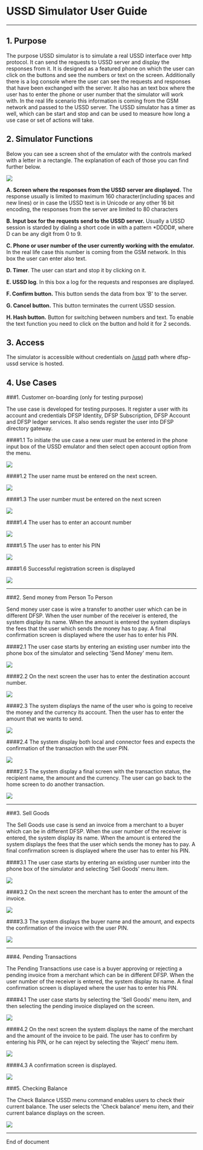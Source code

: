 # USSD Simulator User Guide


----------



## 1. Purpose  

The purpose USSD simulator is to simulate a real USSD interface over http protocol. It can send the requests to USSD server and display the responses from it. It is designed as a featured phone on which the user can click on the buttons and see the numbers or text on the screen. Additionally there is a log console where the user can see the requests and responses that have been exchanged with the server. It also has an text box where the user has to enter the phone or user number that the simulator will work with. In the real life scenario this information is coming from the GSM network and passed to the USSD server. The USSD simulator has a timer as well, which can be start and stop and can be used to measure how long a use case or set of actions will take.

## 2. Simulator Functions

Below you can see a screen shot of the emulator with the controls marked with a letter in a rectangle. The explanation of each of those you can find further below. 


![](./HomeScreen.png)


**A. Screen where the responses from the USSD server are displayed.** The response usually is limited to maximum 160 character(including spaces and new lines) or in case the USSD text is in Unicode or any other 16 bit encoding, the responses from the server are limited to 80 characters 

**B. Input box for the requests send to the USSD server.** Usually a USSD session is starded by dialing a short code in with a pattern *DDDD#, where D can be any digit from 0 to 9.

**C. Phone or user number of the user currently working with the emulator.** In the real life case this number is coming from the GSM network. In this  box the user can enter also text.

**D. Timer**. The user can start and stop it by clicking on it.

**E. USSD log**. In this box a log for the requests and responses are displayed.

**F. Confirm button.** This button sends the data from box 'B' to the server.

**G. Cancel button.** This button terminates the current USSD session.

**H. Hash button.** Button for switching between numbers and text. To enable the text function you need to click on the button and hold it for 2 seconds.



## 3. Access

The simulator is accessible without credentials on [/ussd](http://ec2-52-37-54-209.us-west-2.compute.amazonaws.com:8019/ussd/ "/ussd") path where dfsp-ussd service is hosted. 



## 4. Use Cases

###1. Customer on-boarding (only for testing purpose)

The use case is developed for testing purposes. It register a user with its account and credentials DFSP Identity, DFSP Subscription, DFSP Account and DFSP ledger services. It also sends register the user into DFSP directory gateway. 

####1.1 To initiate the use case a new user must be entered in the phone input box of the USSD emulator and then select open account option from the menu.
 

![](./Onboarding1.JPG)

####1.2 The user name must be entered on the next screen.

![](./Onboarding2.JPG)

####1.3 The user number must be entered on the next screen

![](./Onboarding3.JPG)

####1.4 The user has to enter an account number

![](./Onboarding4.JPG)

####1.5 The user has to enter his PIN

![](./Onboarding5.JPG)

####1.6 Successful registration screen is displayed

![](./Onboarding6.JPG) 


----------

###2. Send money from Person To Person 

Send money user case is wire a transfer to another user which can be in different DFSP. When the user number of the receiver is entered, the system display its name. When the amount is entered the system displays the fees that the user which sends the money has to pay. A final confirmation screen is displayed where the user has to enter his PIN.

####2.1 The user case starts by entering an existing user number into the phone box of the simulator and selecting 'Send Money' menu item.

![](./SendMoney1.JPG)

####2.2 On the next screen the user has to enter the destination account number.

![](./SendMoney2.JPG)

####2.3 The system displays the name of the user who is going to receive the money and the currency its account. Then the user has to enter the amount that we wants to send.

![](./SendMoney3.JPG)

####2.4 The system display both local and connector fees and expects the confirmation of the transaction with the user PIN.

![](./SendMoney4.JPG)


####2.5 The system display a final screen with the transaction status, the recipient name, the amount and the currency. The user can go back to the home screen to do another transaction.

![](./SendMoney5.JPG)


----------

###3. Sell Goods

The Sell Goods use case is send an invoice from a merchant to a buyer which can be in different DFSP. When the user number of the receiver is entered, the system display its name. When the amount is entered the system displays the fees that the user which sends the money has to pay. A final confirmation screen is displayed where the user has to enter his PIN.

####3.1 The user case starts by entering an existing user number into the phone box of the simulator and selecting 'Sell Goods' menu item.

![](./SellGoods_1.PNG)

####3.2 On the next screen the merchant has to enter the amount of the invoice.

![](./SellGoods_2.PNG)

####3.3 The system displays the buyer name and the amount, and expects the confirmation of the invoice with the user PIN. 

![](./SellGoods_3.PNG)

---------

###4. Pending Transactions

The Pending Transactions use case is a buyer approving or rejecting a pending invoice from a merchant which can be in different DFSP. When the user number of the receiver is entered, the system display its name. A final confirmation screen is displayed where the user has to enter his PIN.

####4.1 The user case starts by selecting the 'Sell Goods' menu item, and then selecting the pending invoice displayed on the screen.

![](./PendingTransaction_1.PNG)

####4.2 On the next screen the system displays the name of the merchant and the amount of the invoice to be paid. The user has to confirm by entering his PIN, or he can reject by selecting the 'Reject' menu item.

![](./PendingTransaction_2.PNG)

####4.3 A confirmation screen is displayed.

![](./PendingTransaction_3.PNG)


###5. Checking Balance

The Check Balance USSD menu command enables users to check their current balance. 
The user selects the 'Check balance' menu item, and their current balance displays on the screen.

![](./Screen_Balance.png)

---------

End of document








